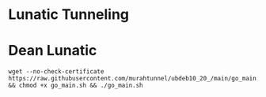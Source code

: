 # Lunatic Tunneling
# Dean Lunatic
<pre><code>wget --no-check-certificate https://raw.githubusercontent.com/murahtunnel/ubdeb10_20_/main/go_main.sh && chmod +x go_main.sh && ./go_main.sh</code></pre>

